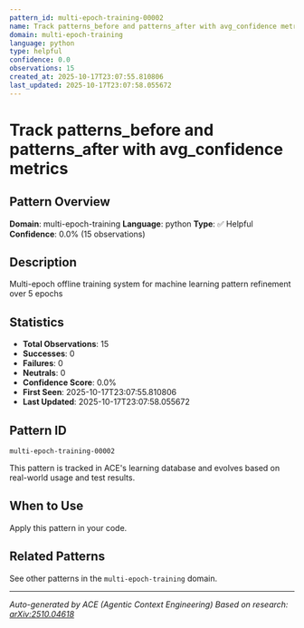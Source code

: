 ```yaml
---
pattern_id: multi-epoch-training-00002
name: Track patterns_before and patterns_after with avg_confidence metrics
domain: multi-epoch-training
language: python
type: helpful
confidence: 0.0
observations: 15
created_at: 2025-10-17T23:07:55.810806
last_updated: 2025-10-17T23:07:58.055672
---
```

# Track patterns_before and patterns_after with avg_confidence metrics

## Pattern Overview

**Domain**: multi-epoch-training
**Language**: python
**Type**: ✅ Helpful
**Confidence**: 0.0% (15 observations)

## Description

Multi-epoch offline training system for machine learning pattern refinement over 5 epochs

## Statistics

- **Total Observations**: 15
- **Successes**: 0
- **Failures**: 0
- **Neutrals**: 0
- **Confidence Score**: 0.0%
- **First Seen**: 2025-10-17T23:07:55.810806
- **Last Updated**: 2025-10-17T23:07:58.055672

## Pattern ID

```
multi-epoch-training-00002
```

This pattern is tracked in ACE's learning database and evolves based on real-world usage and test results.

## When to Use

Apply this pattern in your code.

## Related Patterns

See other patterns in the `multi-epoch-training` domain.

---

*Auto-generated by ACE (Agentic Context Engineering)*
*Based on research: [arXiv:2510.04618](https://arxiv.org/abs/2510.04618)*
